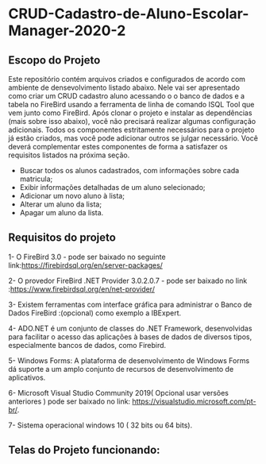 # CRUD-Cadastro-de-Aluno-Escolar-Manager-2020-2

## Escopo do Projeto

Este repositório contém arquivos criados e configurados de acordo com ambiente de densevolvimento listado abaixo. Nele vai ser apresentado como criar um CRUD cadastro aluno acessando o o banco de dados e a tabela no FireBird usando a ferramenta de linha de comando ISQL Tool que vem junto como FireBird. Após clonar o projeto e instalar as dependências (mais sobre isso abaixo), você não precisará realizar algumas configuração adicionais. Todos os componentes estritamente necessários para o projeto já estão criados, mas você pode adicionar outros se julgar necessário. Você deverá complementar estes componentes de forma a satisfazer os requisitos listados na próxima seção.

- Buscar todos os alunos cadastrados, com informações sobre cada matricula;
- Exibir informações detalhadas de um aluno selecionado; 
- Adicionar um novo aluno à lista;
- Alterar um aluno da lista;
- Apagar um aluno da lista.

## Requisitos do projeto

1- O FireBird 3.0 - pode ser baixado no seguinte link:https://firebirdsql.org/en/server-packages/

2- O provedor FireBird .NET Provider 3.0.2.0.7 - pode ser baixado no link :https://www.firebirdsql.org/en/net-provider/

3- Existem ferramentas com interface gráfica para administrar o Banco de Dados FireBird :(opcional) como exemplo a IBExpert.

4- ADO.NET é um conjunto de classes do .NET Framework, desenvolvidas para facilitar o acesso das aplicações à bases de dados de diversos tipos, especialmente bancos de dados, como Firebird.

5- Windows Forms: A plataforma de desenvolvimento de Windows Forms dá suporte a um amplo conjunto de recursos de desenvolvimento de aplicativos.

6- Microsoft Visual Studio Community 2019( Opcional usar versões anteriores ) pode ser baixado no link: https://visualstudio.microsoft.com/pt-br/.

7- Sistema operacional windows 10 ( 32 bits ou 64 bits).

## Telas do Projeto funcionando:

